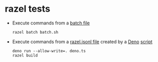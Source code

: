 # razel tests

* Execute commands from a [batch file](batch.sh)
    ```
    razel batch batch.sh
    ```

* Execute commands from a [razel.jsonl file](razel.jsonl) created by a [Deno](https://deno.land/) [script](deno.ts)
    ```
    deno run --allow-write=. deno.ts
    razel build
    ```
